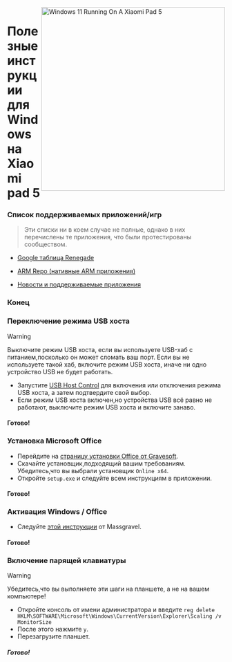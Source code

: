 <img align="right" src="https://raw.githubusercontent.com/erdilS/Port-Windows-11-Xiaomi-Pad-5/main/nabu.png" width="425" alt="Windows 11 Running On A Xiaomi Pad 5">

# Полезные инструкции для Windows на Xiaomi pad 5

### Список поддерживаемых приложений/игр
> Эти списки ни в коем случае не полные, однако в них перечислены те приложения, что были протестированы сообществом.

- [Google таблица Renegade](https://docs.google.com/spreadsheets/d/1XYuoySgYQE0HL573sA-0RGMX7I4lt5rWJuQ8Z8yRJNY/edit?usp=drivesdk)

- [ARM Repo (нативные ARM приложения)](https://armrepo.ver.lt/)

- [Новости и поддерживаемые приложения](https://windowsonarm.org/)

### Конец


### Переключение режима USB хоста
> [!WARNING]
> Выключите режим USB хоста, если вы используете USB-хаб с питанием,посколько он может сломать ваш порт. Если вы не используете такой хаб, включите режим USB хоста, иначе ни одно устройство USB не будет работать.

- Запустите [USB Host Control](https://github.com/Misha803/My-Scripts/releases/tag/USB-Host-Mode-Control) для включения или отключения режима USB хоста, а затем подтвердите свой выбор.
- Если режим USB хоста включен,но устройства USB всё равно не работают, выключите режим USB хоста и включите занаво.

#### Готово!


### Установка Microsoft Office
- Перейдите на [страницу установки Office от Gravesoft](https://gravesoft.dev/office_c2r_links).
- Скачайте установщик,подходящий вашим требованиям. Убедитесь,что вы выбрали установщик `Online x64`.
- Откройте `setup.exe` и следуйте всем инструкциям в приложении.

#### Готово!


### Активация Windows / Office
- Следуйте [этой инструкции](https://github.com/massgravel/Microsoft-Activation-Scripts) от Massgravel.

#### Готово!


### Включение парящей клавиатуры
> [!WARNING]  
> Убедитесь,что вы выполняете эти шаги на планшете, а не на вашем компьютере!

- Откройте консоль от имени администратора и введите ```reg delete HKLM\SOFTWARE\Microsoft\Windows\CurrentVersion\Explorer\Scaling /v MonitorSize```
- После этого нажмите `y`.
- Перезагрузите планшет.

##### Готово!


